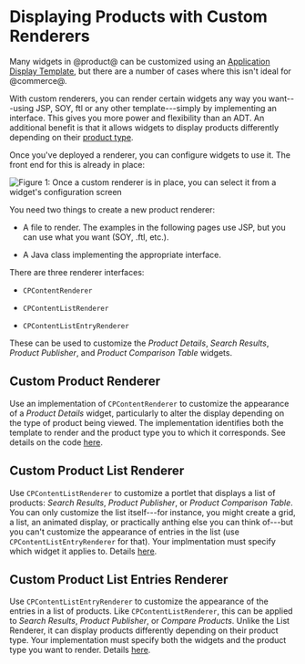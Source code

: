# Displaying Products with Custom Renderers

Many widgets in @product@ can be customized using an 
[Application Display Template](/discover/portal/-/knowledge_base/7-1/styling-widgets-with-application-display-templates),
but there are a number of cases where this isn't ideal for @commerce@.

With custom renderers, you can render certain widgets any way you want---using
JSP, SOY, ftl or any other template---simply by implementing an interface. This
gives you more power and flexibility than an ADT. An additional benefit is that
it allows widgets to display products differently depending on their 
[product type](/web/commerce/documentation/-/knowledge_base/1-0/products).

Once you've deployed a renderer, you can configure widgets to use it. The front
end for this is already in place:

![Figure 1: Once a custom renderer is in place, you can select it from a widget's configuration screen](../../images/cpcontentrenderer.png)

You need two things to create a new product renderer:

-   A file to render. The examples in the following pages use JSP, but you can
    use what you want (SOY, .ftl, etc.).

-   A Java class implementing the appropriate interface.

There are three renderer interfaces:

-   `CPContentRenderer`

-   `CPContentListRenderer`

-   `CPContentListEntryRenderer`

These can be used to customize the *Product Details*, *Search Results*,
*Product Publisher*, and *Product Comparison Table* widgets.

## Custom Product Renderer

Use an implementation of `CPContentRenderer` to customize the appearance of a
*Product Details* widget, particularly to alter the display depending on the
type of product being viewed. The implementation identifies both the template
to render and the product type you to which it corresponds. See details on the
code
[here](/web/commerce/documentation/-/knowledge_base/1-0/creating-a-custom-product-renderer).

## Custom Product List Renderer

Use `CPContentListRenderer` to customize a portlet that displays a list of
products: *Search Results*, *Product Publisher*, or *Product Comparison Table*.
You can only customize the list itself---for instance, you might create a grid,
a list, an animated display, or practically anthing else you can think of---but
you can't customize the appearance of entries in the list (use
`CPContentListEntryRenderer` for that). Your implmentation
must specify which widget it applies to.  Details
[here](/web/commerce/documentation/-/knowledge_base/1-0/customizing-product-lists).

## Custom Product List Entries Renderer

Use `CPContentListEntryRenderer` to customize the appearance of the entries in
a list of products. Like `CPContentListRenderer`, this can be applied to
*Search Results*, *Product Publisher*, or *Compare Products*. Unlike the List
Renderer, it can display products differently depending on their product type.
Your implementation must specify both the widgets and the product type you want
to render. Details
[here](/web/commerce/documentation/-/knowledge_base/1-0/customizing-product-list-entries).
